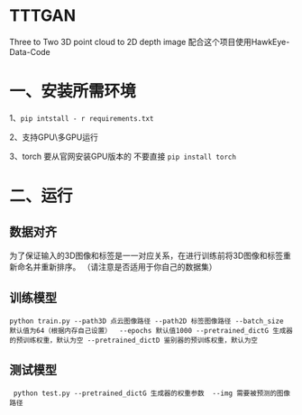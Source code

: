 # TTTGAN
Three to Two  3D point cloud to 2D  depth image
配合这个项目使用HawkEye-Data-Code

# 一、安装所需环境

1、`pip intstall - r requirements.txt`

2、支持GPU\多GPU运行

3、torch 要从官网安装GPU版本的 不要直接 `pip install torch`

# 二、运行


## 数据对齐
为了保证输入的3D图像和标签是一一对应关系，在进行训练前将3D图像和标签重新命名并重新排序。
（请注意是否适用于你自己的数据集）

## 训练模型

`python train.py --path3D 点云图像路径 --path2D 标签图像路径 --batch_size 默认值为64（根据内存自己设置） 
                 --epochs 默认值1000 --pretrained_dictG 生成器的预训练权重，默认为空 --pretrained_dictD 鉴别器的预训练权重，默认为空
`
## 测试模型
`
python test.py --pretrained_dictG 生成器的权重参数  --img 需要被预测的图像路径`


